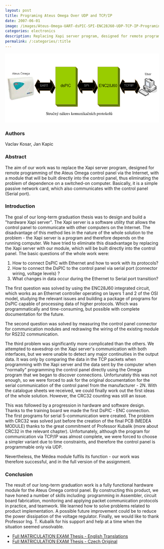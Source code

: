 ```yaml
---
layout: post
title: Programing Ateus Omega Over UDP and TCP/IP
date: 2007-06-01
image: /images/Ateus-Omega-UART-dsPIC-SPI-ENC28J60-UDP-TCP-IP-Programing.png
categories: electronics
description: Replacing Xapi server program, designed for remote programming of the Ateus Omega control panel via the Internet, with a module directly built into the control panel, thus eliminating the problem of dependence on a switched-on computer
permalink: /:categories/:title
---
```



![Ateus Omega via UART to dsPIC via SPI to ENC28J60 via IP](/images/Ateus-Omega-UART-dsPIC-SPI-ENC28J60-UDP-TCP-IP-Programing.png)

### Authors
Vaclav Kosar, Jan Kapic


### Abstract
The aim of our work was to replace the Xapi server program, designed for remote
programming of the Ateus Omega control panel via the Internet, with a module that will be
built directly into the control panel, thus eliminating the problem of dependence on a
switched-on computer. Basically, it is a simple passive network card, which also
communicates with the control panel (Serial port).

### Introduction
The goal of our long-term graduation thesis was to design and build a "hardware
Xapi server". The Xapi server is a software utility that allows the control panel to
communicate
with other computers on the Internet. The disadvantage of this method lies in the nature of
the whole solution to the problem - the Xapi server is a program and therefore depends on
the running computer. We have tried to eliminate this disadvantage by replacing the Xapi
server with our module, which will be built directly into the control panel. The basic
questions of the whole work were:

1. How to connect DsPIC with Ethernet and how to work with its protocols?
2. How to connect the DsPIC to the control panel via serial port (connector wiring,
voltage levels) ?
3. What changes in data occur during the Ethernet to Serial port transition?


The first question was solved by using the ENC28J60 integrated circuit, which
works as an Ethernet controller operating on layers 1 and 2 of the OSI model, studying the
relevant issues and building a package of programs for DsPIC capable of processing data
of higher protocols. Which was programmatically and time-consuming, but possible with
complete documentation for the future.


The second question was solved by measuring the control panel connector for
communication modules and redrawing the wiring of the existing module for RS232
communication.

The third problem was significantly more complicated than the others. We
attempted to eavesdrop on the Xapi server's communication with both interfaces, but we
were unable to detect any major continuities in the output data. It was only by comparing
the data in the TCP packets when programming with the Xapi server and the data sent by
the computer when "normally" programming the control panel directly using the Omega
program that we began to discover connections. Unfortunately this was not enough, so we
were forced to ask for the original documentation for the serial communication of the
control panel from the manufacturer - 2N. With the catalogue sheets we received, we
could finally work out the first ideas of the whole solution. However, the CRC32 counting
was still an issue.

This was followed by a progression in hardware and software design. Thanks to the
training board we made the first DsPIC - ENC connection. The first programs for serial
5-communication were created. The problem with CRC32 was solved just before the creation
of the final PCB (MEDEA MODULE) thanks to the great commitment of Professor
Kubalik (more about CRC32 in the relevant chapter). Unfortunately, although the program
for communication via TCP/IP was almost complete, we were forced to choose a simpler variant due to time constraints, and
therefore the control panel is programmable only via UDP.

Nevertheless, the Médea module fulfils its function - our work was therefore successful,
and in the full version of the assignment.

### Conclusion
The result of our long-term graduation work is a fully functional hardware module
for the Ateus Omega control panel. By constructing this product, we have honed a number
of skills including: programming in Assembler, circuit board fabrication, monitoring and
applying packet communication protocols in practice, and teamwork. We learned how to
solve problems related to product implementation. A possible future improvement could be
to reduce the power dissipation of the voltage regulator. Finally, we would like to thank
Professor Ing. T. Kubalík for his support and help
at a time when the situation seemed unsolvable.


- [Full MATRICULATION EXAM Thesis -  English Translations](/docs/mat_prace_MEDEA_MODUL_en.pdf)
- [Full MATRICULATION EXAM Thesis -  Czech Original](/docs/mat_prace_MEDEA_MODUL.pdf)
